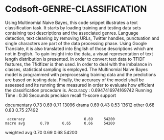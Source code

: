 # Codsoft-GENRE-CLASSIFICATION
Using Multinomial Naive Bayes, this code snippet illustrates a text classification task. It starts by loading training and testing data sets containing text descriptions and the associated genres. Language detection, text cleaning by removing URLs, Twitter handles, punctuation and single characters are part of the data processing phase. Using Google Translate, it is also translated into English of those descriptions which are not in English.
To gain insight into the data, a visual representation of text length distribution is presented. In order to convert text data to TFIDF features, the Tfidfizer is then used. In order to deal with the imbalance in classes, statistical sampling is employed. 
The Multinomial Naive Bayes model is programmed with preprocessing training data and the predictions are based on testing data. Finally, the accuracy of the model shall be assessed and its running time measured in order to evaluate how efficient the classification procedure is.
Accuracy : 0.6947416974169742
Running Time :  0.36 Secounds
                 precision    recall  f1-score   support

 documentary        0.73      0.69      0.71     13096
       drama        0.69      0.43      0.53     13612
        other       0.68      0.83      0.75     27492

     accuracy                           0.69     54200
    macro avg       0.70      0.65      0.66     54200
 weighted avg       0.70      0.69      0.68     54200
